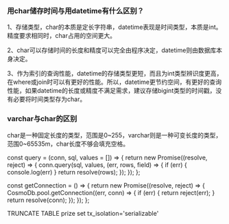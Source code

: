 ### 用char储存时间与用datetime有什么区别？
1、存储类型，char的本质是定长字符串，datetime表现是时间类型，本质是int。精度要求相同时，char占用的空间更大。

2、char可以存储时间的长度和精度可以完全由程序决定，datetime则由数据库本身决定。

3、作为索引的查询性能，datetime的存储类型更短，而且为int类型辨识度更高，在where或join时可以有更好的性能。所以，datetime更节约空间，有更好的查询性能，如果datetime的长度或精度不满足需求，建议存储bigint类型的时间戳，没有必要将时间类型存为char。

### varchar与char的区别
char是一种固定长度的类型，范围是0~255，varchar则是一种可变长度的类型，范围0~65535m，char长度不够会填充空格。


const query = (conn, sql, values = []) => {
    return new Promise((resolve, reject) => {
        conn.query(sql, values, (err, rows, field) => {
            if (err) {
                console.log(err)
            }
            return resolve(rows);
        });
    });
};

const getConnection = () => {
    return new Promise((resolve, reject) => {
        CosmoDb.pool.getConnection((err, conn) => {
            if (err) {
                return reject(err);
            }
            return resolve(conn);
        });
    });
};

TRUNCATE TABLE prize
set tx_isolation='serializable'